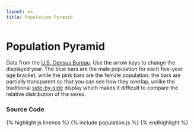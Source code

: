 ```yaml
---
layout: ex
title: Population Pyramid
---
```


# Population Pyramid

<div class="gallery" id="chart"> </div>
<link type="text/css" rel="stylesheet" href="population.css"/>
<script type="text/javascript" src="../d3.csv.js?1.29.1"> </script>
<script type="text/javascript" src="population.js"> </script>

Data from the [U.S. Census Bureau](http://www.census.gov/). Use the arrow keys
to change the displayed year. The blue bars are the male population for each
five-year age bracket, while the pink bars are the female population; the bars
are partially transparent so that you can see how they overlap, unlike the
traditional [side-by-side](http://en.wikipedia.org/wiki/Population_pyramid)
display which makes it difficult to compare the relative distribution of the
sexes.

### Source Code

{% highlight js linenos %}
{% include population.js %}
{% endhighlight %}
